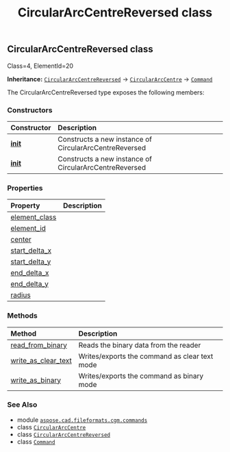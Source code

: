 ﻿---
title: CircularArcCentreReversed class
second_title: Aspose.CAD for Python via .NET API References
description: 
type: docs
weight: 350
url: /python-net/aspose.cad.fileformats.cgm.commands/circulararccentrereversed/
is_root: false
---

## CircularArcCentreReversed class

Class=4, ElementId=20



**Inheritance:** [`CircularArcCentreReversed`](/cad/python-net/aspose.cad.fileformats.cgm.commands/circulararccentrereversed) → 
[`CircularArcCentre`](/cad/python-net/aspose.cad.fileformats.cgm.commands/circulararccentre) → 
[`Command`](/cad/python-net/aspose.cad.fileformats.cgm.commands/command)



The CircularArcCentreReversed type exposes the following members:

### Constructors
| Constructor | Description |
| :- | :- |
| [__init__](/cad/python-net/aspose.cad.fileformats.cgm.commands/circulararccentrereversed/__init__/#aspose.cad.fileformats.cgm.CgmFile) | Constructs a new instance of CircularArcCentreReversed |
| [__init__](/cad/python-net/aspose.cad.fileformats.cgm.commands/circulararccentrereversed/__init__/#aspose.cad.fileformats.cgm.CgmFile-aspose.cad.fileformats.cgm.classes.CgmPoint-float-float-float-float-float) | Constructs a new instance of CircularArcCentreReversed |


### Properties
| Property | Description |
| :- | :- |
| [element_class](/cad/python-net/aspose.cad.fileformats.cgm.commands/circulararccentrereversed/element_class) |  |
| [element_id](/cad/python-net/aspose.cad.fileformats.cgm.commands/circulararccentrereversed/element_id) |  |
| [center](/cad/python-net/aspose.cad.fileformats.cgm.commands/circulararccentrereversed/center) |  |
| [start_delta_x](/cad/python-net/aspose.cad.fileformats.cgm.commands/circulararccentrereversed/start_delta_x) |  |
| [start_delta_y](/cad/python-net/aspose.cad.fileformats.cgm.commands/circulararccentrereversed/start_delta_y) |  |
| [end_delta_x](/cad/python-net/aspose.cad.fileformats.cgm.commands/circulararccentrereversed/end_delta_x) |  |
| [end_delta_y](/cad/python-net/aspose.cad.fileformats.cgm.commands/circulararccentrereversed/end_delta_y) |  |
| [radius](/cad/python-net/aspose.cad.fileformats.cgm.commands/circulararccentrereversed/radius) |  |


### Methods
| Method | Description |
| :- | :- |
| [read_from_binary](/cad/python-net/aspose.cad.fileformats.cgm.commands/circulararccentrereversed/read_from_binary/#aspose.cad.fileformats.cgm.IBinaryReader) | Reads the binary data from the reader |
| [write_as_clear_text](/cad/python-net/aspose.cad.fileformats.cgm.commands/circulararccentrereversed/write_as_clear_text/#aspose.cad.fileformats.cgm.IClearTextWriter) | Writes/exports the command as clear text mode |
| [write_as_binary](/cad/python-net/aspose.cad.fileformats.cgm.commands/circulararccentrereversed/write_as_binary/#aspose.cad.fileformats.cgm.IBinaryWriter) | Writes/exports the command as binary mode |



### See Also
* module [`aspose.cad.fileformats.cgm.commands`](..)
* class [`CircularArcCentre`](/cad/python-net/aspose.cad.fileformats.cgm.commands/circulararccentre)
* class [`CircularArcCentreReversed`](/cad/python-net/aspose.cad.fileformats.cgm.commands/circulararccentrereversed)
* class [`Command`](/cad/python-net/aspose.cad.fileformats.cgm.commands/command)
